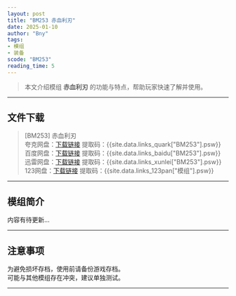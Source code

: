 ```yaml
---
layout: post
title: "BM253 赤血利刃"
date: 2025-01-10
author: "Bny"
tags: 
- 模组
- 装备
scode: "BM253"
reading_time: 5
---
```


> 本文介绍模组 **赤血利刃** 的功能与特点，帮助玩家快速了解并使用。

---

## 文件下载

> [BM253] 赤血利刃  
夸克网盘：[下载链接]({{site.data.links_quark["BM253"].url}}) 提取码：{{site.data.links_quark["BM253"].psw}}  
百度网盘：[下载链接]({{site.data.links_baidu["BM253"].url}}) 提取码：{{site.data.links_baidu["BM253"].psw}}  
迅雷网盘：[下载链接]({{site.data.links_xunlei["BM253"].url}}) 提取码：{{site.data.links_xunlei["BM253"].psw}}  
123网盘：[下载链接]({{site.data.links_123pan["模组"].url}}) 提取码：{{site.data.links_123pan["模组"].psw}}  

---

## 模组简介

>  
内容有待更新...  

---

## 注意事项

>  
为避免损坏存档，使用前请备份游戏存档。  
可能与其他模组存在冲突，建议单独测试。  

---

